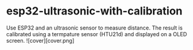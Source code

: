 # esp32-ultrasonic-with-calibration
Use ESP32 and an ultrasonic sensor to measure distance. The result is calibrated using a termpature sensor (HTU21d) and displayed on a OLED screen. 
![cover][cover.png]
